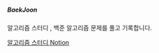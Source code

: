 
##### BaekJoon
알고리즘 스터디 , 백준 알고리즘 문제를 풀고 기록합니다.

[알고리즘 스터디 Notion](https://5316.notion.site/2-dea7826403e94b4f90c2b17584aa63c6)
